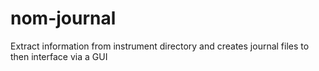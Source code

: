 # nom-journal
Extract information from instrument directory and creates journal files to then interface via a GUI
